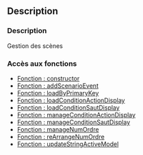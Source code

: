 ﻿<!-- Type your summary here -->
## Description

### Description
Gestion des scènes

### Accès aux fonctions
* [Fonction : constructor](#fonction--constructor)
* [Fonction : addScenarioEvent](#fonction--addScenarioEvent)
* [Fonction : loadByPrimaryKey](#fonction--loadByPrimaryKey)
* [Fonction : loadConditionActionDisplay](#fonction--loadConditionActionDisplay)
* [Fonction : loadConditionSautDisplay](#fonction--loadConditionSautDisplay)
* [Fonction : manageConditionActionDisplay](#fonction--manageConditionActionDisplay)
* [Fonction : manageConditionSautDisplay](#fonction--manageConditionSautDisplay)
* [Fonction : manageNumOrdre](#fonction--manageNumOrdre)
* [Fonction : reArrangeNumOrdre](#fonction--reArrangeNumOrdre)
* [Fonction : updateStringActiveModel](#fonction--updateStringActiveModel)
